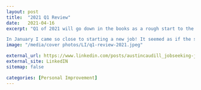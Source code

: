 ```yaml
---
layout: post
title:  "2021 Q1 Review"
date:   2021-04-16
excerpt: "Q1 of 2021 will go down in the books as a rough start to the year for me!

In January I came so close to starting a new job! It seemed as if the stars had finally aligned and I could get back to doing what I loved! Unfortunately, this wasn’t to be the case and I have since redoubled my #jobseeking efforts."
image: "/media/cover photos/LI/q1-review-2021.jpeg"

external_url: https://www.linkedin.com/posts/austincaudill_jobseeking-joboffer-underconstruction-activity-6785217892637052928-K4hF
external_site: LinkedIN
sitemap: false

categories: [Personal Improvement]
---
```

